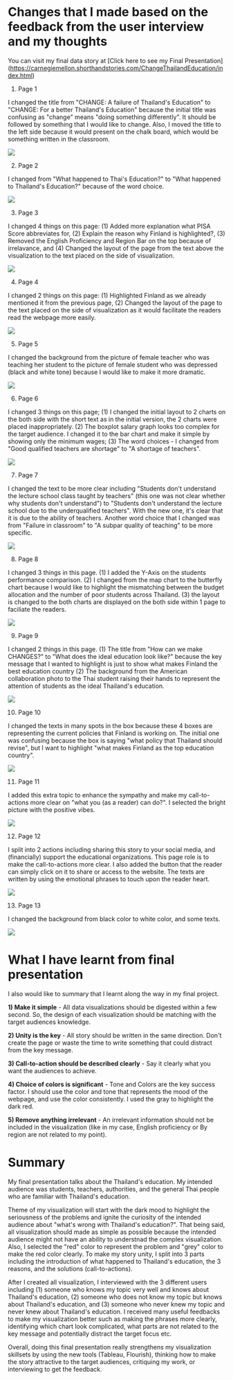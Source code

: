 # Changes that I made based on the feedback from the user interview and my thoughts

You can visit my final data story at [Click here to see my Final Presentation] (https://carnegiemellon.shorthandstories.com/ChangeThailandEducation/index.html)

1) Page 1

I changed the title from "CHANGE: A failure of Thailand's Education" to "CHANGE: For a better Thailand's Education" because the initial title was confusing as "change" means "doing something differently".
It should be followed by something that I would like to change. Also, I moved the title to the left side because it would present on the chalk board, which would be something written in the classroom.

<img src="Final_Page1.JPG">


2) Page 2

I changed from "What happened to Thai's Education?" to "What happened to Thailand's Education?" because of the word choice.

<img src="Final_Page2.JPG">


3) Page 3

I changed 4 things on this page: (1) Added more explanation what PISA Score abbreviates for, (2) Explain the reason why Finland is highlighted?, (3) Removed the English Proficiency and Region Bar on the top because of irrelavance, and (4) Changed the layout of the page from the text above the visualization to the text placed on the side of visualization.

<img src="Final_Page3.JPG">


4) Page 4

I changed 2 things on this page: (1) Highlighted Finland as we already mentioned it from the previous page, (2) Changed the layout of the page to the text placed on the side of visualization as it would facilitate the readers read the webpage more easily.

<img src="Final_Page4.JPG">


5) Page 5

I changed the background from the picture of female teacher who was teaching her student to the picture of female student who was depressed (black and white tone) because I would like to make it more dramatic.

<img src="Final_Page5.JPG">


6) Page 6

I changed 3 things on this page; (1) I changed the initial layout to 2 charts on the both side with the short text as in the initial version, the 2 charts were placed inappropriately.
(2) The boxplot salary graph looks too complex for the target audience. I changed it to the bar chart and make it simple by showing only the minimum wages; 
(3) The word choices - I changed from "Good qualified teachers are shortage" to "A shortage of teachers".

<img src="Final_Page6.JPG">


7) Page 7

I changed the text to be more clear including "Students don't understand the lecture school  class taught by teachers" (this one was not clear whether why students don't understand") to "Students don't understand the lecture school due to the underqualified teachers".
With the new one, it's clear that it is due to the ability of teachers. Another word choice that I changed was from "Failure in classroom" to "A subpar quality of teaching" to be more specific.

<img src="Final_Page7.JPG">


8) Page 8

I changed 3 things in this page. (1) I added the Y-Axis on the students performance comparison. (2) I changed from the map chart to the butterfly chart because I would like to highlight the mismatching between the budget allocation and the number of poor students across Thailand.
(3) the layout is changed to the both charts are displayed on the both side within 1 page to faciliate the readers.

<img src="Final_Page8.JPG">


9) Page 9

I changed 2 things in this page. (1) The title from "How can we make CHANGES?" to "What does the ideal education look like?" because the key message that I wanted to highlight is just to show what makes Finland the best education country
(2) The background from the American collaboration photo to the Thai student raising their hands to represent the attention of students as the ideal Thailand's education.

<img src="Final_Page9.JPG">

10) Page 10

I changed the texts in many spots in the box because these 4 boxes are representing the current policies that Finland is working on. The initial one was confusing because the box is saying "what policy that Thailand should revise", 
but I want to highlight "what makes Finland as the top education country". 

<img src="Final_Page10.JPG">


11) Page 11

I added this extra topic to enhance the sympathy and make my call-to-actions more clear on "what you (as a reader) can do?". I selected the bright picture with the positive vibes. 

<img src="Final_Page11.JPG">

12) Page 12

I split into 2 actions including sharing this story to your social media, and (financially) support the educational organizations. This page role is to make the call-to-actions more clear. I also added the button that the reader can simply click on it to share or access to the website. The texts are written by using the emotional phrases to touch upon the reader heart. 

<img src="Final_Page12.JPG">


13) Page 13

I changed the background from black color to white color, and some texts. 

<img src="Final_Page13.JPG">


# What I have learnt from final presentation

I also would like to summary that I learnt along the way in my final project.

**1) Make it simple** - All data visualizations should be digested within a few second. So, the design of each visualization should be matching with the target audiences knowledge.

**2) Unity is the key** - All story should be written in the same direction. Don't create the page or waste the time to write something that could distract from the key message.

**3) Call-to-action should be described clearly** - Say it clearly what you want the audiences to achieve.

**4) Choice of colors is significant** - Tone and Colors are the key success factor. I should use the color and tone that represents the mood of the webpage, and use the color consistently. I used the gray to highlight the dark red.

**5) Remove anything irrelevant** - An irrelevant information should not be included in the visualization (like in my case, English proficiency or By region are not related to my point).


# Summary

My final presentation talks about the Thailand's education. My intended audience was students, teachers, authorities, and the general Thai people who are familiar with Thailand's education. 

Theme of my visualization will start with the dark mood to highlight the seriousness of the problems and ignite the curiosity of the intended audience about "what's wrong with Thailand's education?". That being said, all visualization should made as simple as possible because the intended audience might not have an ability to understnad the complex visualization. Also, I selected the "red" color to represent the problem and "grey" color to make the red color clearly. To make my story unity, I split into 3 parts including the introduction of what happened to Thailand's education, the 3 reasons, and the solutions (call-to-actions). 

After I created all visualization, I interviewed with the 3 different users including (1) someone who knows my topic very well and knows about Thailand's education, (2) someone who does not know my topic but knows about Thailand's education, and (3) someone who never knew my topic and never knew about Thailand's education. I received many useful feedbacks to make my visualization better such as making the phrases more clearly, identifying which chart look complicated, what parts are not related to the key message and potentially distract the target focus etc.

Overall, doing this final presentation really strengthens my visualization skillsets by using the new tools (Tableau, Flourish), thinking how to make the story attractive to the target audiences, critiquing my work, or interviewing to get the feedback.  
